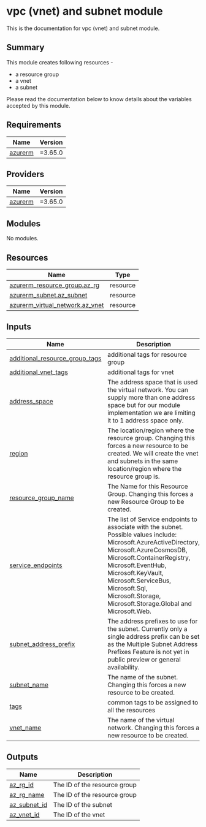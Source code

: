 # vpc (vnet) and subnet module

This is the documentation for vpc (vnet) and subnet module.

## Summary

This module creates following resources -
- a resource group
- a vnet
- a subnet

Please read the documentation below to know details about the variables accepted by this module.

## Requirements

| Name | Version |
|------|---------|
| <a name="requirement_azurerm"></a> [azurerm](#requirement\_azurerm) | =3.65.0 |

## Providers

| Name | Version |
|------|---------|
| <a name="provider_azurerm"></a> [azurerm](#provider\_azurerm) | =3.65.0 |

## Modules

No modules.

## Resources

| Name | Type |
|------|------|
| [azurerm_resource_group.az_rg](https://registry.terraform.io/providers/hashicorp/azurerm/3.65.0/docs/resources/resource_group) | resource |
| [azurerm_subnet.az_subnet](https://registry.terraform.io/providers/hashicorp/azurerm/3.65.0/docs/resources/subnet) | resource |
| [azurerm_virtual_network.az_vnet](https://registry.terraform.io/providers/hashicorp/azurerm/3.65.0/docs/resources/virtual_network) | resource |

## Inputs

| Name | Description | Type | Default | Required |
|------|-------------|------|---------|:--------:|
| <a name="input_additional_resource_group_tags"></a> [additional\_resource\_group\_tags](#input\_additional\_resource\_group\_tags) | additional tags for resource group | `map(any)` | `{}` | no |
| <a name="input_additional_vnet_tags"></a> [additional\_vnet\_tags](#input\_additional\_vnet\_tags) | additional tags for vnet | `map(any)` | `{}` | no |
| <a name="input_address_space"></a> [address\_space](#input\_address\_space) | The address space that is used the virtual network. You can supply more than one address space but for our module implementation we are limiting it to 1 address space only. | `list(string)` | <pre>[<br>  "10.1.0.0/16"<br>]</pre> | no |
| <a name="input_region"></a> [region](#input\_region) | The location/region where the resource group. Changing this forces a new resource to be created. We will create the vnet and subnets in the same location/region where the resource group is. | `string` | n/a | yes |
| <a name="input_resource_group_name"></a> [resource\_group\_name](#input\_resource\_group\_name) | The Name for this Resource Group. Changing this forces a new Resource Group to be created. | `string` | n/a | yes |
| <a name="input_service_endpoints"></a> [service\_endpoints](#input\_service\_endpoints) | The list of Service endpoints to associate with the subnet. Possible values include: Microsoft.AzureActiveDirectory, Microsoft.AzureCosmosDB, Microsoft.ContainerRegistry, Microsoft.EventHub, Microsoft.KeyVault, Microsoft.ServiceBus, Microsoft.Sql, Microsoft.Storage, Microsoft.Storage.Global and Microsoft.Web. | `list(string)` | `[]` | no |
| <a name="input_subnet_address_prefix"></a> [subnet\_address\_prefix](#input\_subnet\_address\_prefix) | The address prefixes to use for the subnet. Currently only a single address prefix can be set as the Multiple Subnet Address Prefixes Feature is not yet in public preview or general availability. | `list(string)` | <pre>[<br>  "10.1.0.0/16"<br>]</pre> | no |
| <a name="input_subnet_name"></a> [subnet\_name](#input\_subnet\_name) | The name of the subnet. Changing this forces a new resource to be created. | `string` | n/a | yes |
| <a name="input_tags"></a> [tags](#input\_tags) | common tags to be assigned to all the resources | `map(any)` | `{}` | no |
| <a name="input_vnet_name"></a> [vnet\_name](#input\_vnet\_name) | The name of the virtual network. Changing this forces a new resource to be created. | `string` | n/a | yes |

## Outputs

| Name | Description |
|------|-------------|
| <a name="output_az_rg_id"></a> [az\_rg\_id](#output\_az\_rg\_id) | The ID of the resource group |
| <a name="output_az_rg_name"></a> [az\_rg\_name](#output\_az\_rg\_name) | The ID of the resource group |
| <a name="output_az_subnet_id"></a> [az\_subnet\_id](#output\_az\_subnet\_id) | The ID of the subnet |
| <a name="output_az_vnet_id"></a> [az\_vnet\_id](#output\_az\_vnet\_id) | The ID of the vnet |